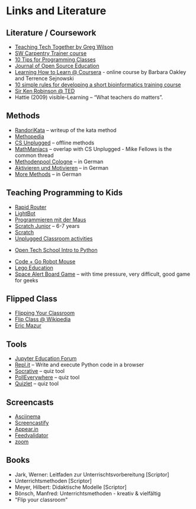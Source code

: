 
# Links and Literature

## Literature / Coursework

* [Teaching Tech Together by Greg Wilson](http://teachtogether.tech/en/)
* [SW Carpentry Trainer course](https://carpentries.github.io/instructor-training/)
* [10 Tips for Programming Classes](https://www.mobomo.com/2011/08/ten-tips-teaching-programming-class/)
* [Journal of Open Source Education](http://jose.theoj.org/)
* [Learning How to Learn @ Coursera](https://www.coursera.org/learn/learning-how-to-learn/) - online course by Barbara Oakley and Terrence Sejnowski
* [10 simple rules for developing a short bioinformatics training course](https://www.ncbi.nlm.nih.gov/pmc/articles/PMC3203054/)
* [Sir Ken Robinson @ TED](https://www.ted.com/talks/ken_robinson_says_schools_kill_creativity)
* Hattie (2009) visible-Learning – “What teachers do matters”.

## Methods

* [RandoriKata](http://codingdojo.org/RandoriKata/) – writeup of the kata method
* [Methopedia](https://methopedia.eu)
* [CS Unplugged](CSUnplugged.org) – offline methods
* [MathManiacs](http://mathmaniacs.org/lessons/index.html) – overlap with CS Unplugged - Mike Fellows is the common thread
* [Methodenpool Cologne](http://methodenpool.uni-koeln.de/download.html) – in German
* [Aktivieren und Motivieren](https://dbs-lin.ruhr-uni-bochum.de/lehreladen/lehrformate-methoden/aktivieren-und-motivieren/was-tun-wenns-stockt-im-seminar/) – in German
* [More Methods](https://wb-web.de/material/methoden/methoden.html) – in German


## Teaching Programming to Kids

* [Rapid Router](https://www.codeforlife.education/play/rapid-router/)
* [LightBot](https://www.lightbot.com/)
* [Programmieren mit der Maus](https://programmieren.wdrmaus.de/)
* [Scratch Junior](https://www.robo-studio.de/portfolio/scratch-jr/) – 6-7 years
* [Scratch](https://scratch.mit.edu/)
* [Unplugged Classroom activities](https://teachinglondoncomputing.org/resources/inspiring-unplugged-classroom-activities/)
- [Open Tech School Intro to Python](http://opentechschool.github.io/python-beginners/)
* [Code + Go Robot Mouse](https://www.learningresources.com/code-gor-robot-mouse-activity-set)
* [Lego Education](https://education.lego.com/de-de)
* [Space Alert Board Game](https://www.boardgamegeek.com/boardgame/38453/space-alert) – with time pressure, very difficult, good game for geeks

## Flipped Class

* [Flipping Your Classroom](http://theactiveclass.com/2011/04/29/flipping-your-classroom/)
* [Flip Class @ Wikipedia](http://en.wikipedia.org/wiki/Flip_teaching)
* [Eric Mazur](http://mazur.harvard.edu/research/detailspage.php?rowid=8)


## Tools

* [Jupyter Education Forum](groups.google.com/d/forum/jupyter-education)
* [Repl.it](http://repl.it) – Write and execute Python code in a browser
* [Socrative](https://www.socrative.com/) – quiz tool
* [PollEverywhere](https://www.polleverywhere.com/) – quiz tool
* [Quizlet](https://quizlet.com/) – quiz tool

## Screencasts

* [Asciinema](https://asciinema.org/)
* [Screencastify](https://www.screencastify.com/)
* [Appear.in](https://appear.in/)
* [Feedvalidator](http://feedvalidator.org/)
* [zoom](https://zoom.us/)

## Books

* Jark, Werner: Leitfaden zur Unterrischtsvorbereitung [Scriptor]
* Unterrichtsmethoden [Scriptor]
* Meyer, Hilbert: Didaktische Modelle [Scriptor]
* Bönsch, Manfred: Unterrichtsmethoden - kreativ & vielfältig
* "Flip your classroom"
